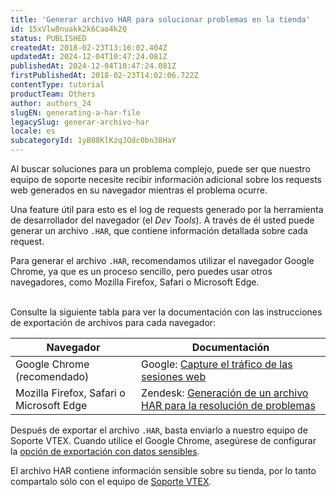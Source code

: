 ```yaml
---
title: 'Generar archivo HAR para solucionar problemas en la tienda'
id: 15xVlw8nuakk2k6Cao4k2Q
status: PUBLISHED
createdAt: 2018-02-23T13:16:02.404Z
updatedAt: 2024-12-04T10:47:24.081Z
publishedAt: 2024-12-04T10:47:24.081Z
firstPublishedAt: 2018-02-23T14:02:06.722Z
contentType: tutorial
productTeam: Others
author: authors_24
slugEN: generating-a-har-file
legacySlug: generar-archivo-har
locale: es
subcategoryId: 1yB08KlKzqJOdc0bn38HaY
---
```


Al buscar soluciones para un problema complejo, puede ser que nuestro equipo de soporte necesite recibir información adicional sobre los requests web generados en su navegador mientras el problema ocurre.

Una feature útil para esto es el log de requests generado por la herramienta de desarrollador del navegador (el _Dev Tools_). A través de él usted puede generar un archivo `.HAR`, que contiene información detallada sobre cada request.

<div class = "alert alert-info">
Para generar el archivo <code>.HAR</code>, recomendamos utilizar el navegador Google Chrome, ya que es un proceso sencillo, pero puedes usar otros navegadores, como Mozilla Firefox, Safari o Microsoft Edge.
</div>

<br>

Consulte la siguiente tabla para ver la documentación con las instrucciones de exportación de archivos para cada navegador:

| **Navegador** | **Documentación** |
| ---------- | ---------- |
| Google Chrome (recomendado) | Google: [Capture el tráfico de las sesiones web](https://support.google.com/admanager/answer/10358597?hl=es-419&sjid=2751223489427809764-SA) |
| Mozilla Firefox, Safari o Microsoft Edge | Zendesk: [Generación de un archivo HAR para la resolución de problemas](https://support.zendesk.com/hc/es/articles/4408828867098-Generacion-de-un-archivo-HAR-para-la-resolucion-de-problemas) |

Después de exportar el archivo `.HAR`, basta enviarlo a nuestro equipo de Soporte VTEX. Cuando utilice el Google Chrome, asegúrese de configurar la [opción de exportación con datos sensibles](https://developer.chrome.com/blog/new-in-devtools-130?hl=es-419#har).

<div class="alert alert-danger">
El archivo HAR contiene información sensible sobre su tienda, por lo tanto compartalo sólo con el equipo de <a href="https://help.vtex.com/es/support">Soporte VTEX</a>.
</div>


